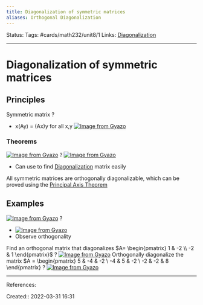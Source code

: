 ```yaml
---
title: Diagonalization of symmetric matrices
aliases: Orthogonal Diagonalization
---
```

Status:
Tags: #cards/math232/unit8/1
Links: [Diagonalization](out/diagonalization.md)
___

# Diagonalization of symmetric matrices

## Principles
Symmetric matrix
?
- x(Ay) = (Ax)y for all x,y
[![Image from Gyazo](https://i.gyazo.com/b933b250ac4ae2110745ef77e9122280.png)](https://gyazo.com/b933b250ac4ae2110745ef77e9122280)

### Theorems
[![Image from Gyazo](https://i.gyazo.com/c385f68b2fbaa64ab268657bdd30e2bc.png)](https://gyazo.com/c385f68b2fbaa64ab268657bdd30e2bc)
?
[![Image from Gyazo](https://i.gyazo.com/4a635bdc77c24957da3e866590ec9d14.png)](https://gyazo.com/4a635bdc77c24957da3e866590ec9d14)
- Can use to find [Diagonalization](out/diagonalization.md) matrix easily

All symmetric matrices are orthogonally diagonalizable, which can be proved using the [Principal Axis Theorem](out/principal-axis-theorem.md)

## Examples
[![Image from Gyazo](https://i.gyazo.com/d23a36399824f1d49e390feb5f559c43.png)](https://gyazo.com/d23a36399824f1d49e390feb5f559c43)
?
- [![Image from Gyazo](https://i.gyazo.com/cc43a2a4eb1ebc29dd0ab65085b6b597.png)](https://gyazo.com/cc43a2a4eb1ebc29dd0ab65085b6b597)
- Observe orthogonality

Find an orthogonal matrix that diagonalizes $A=
\begin{pmatrix}
1 & -2 \\
-2 & 1
\end{pmatrix}$
?
[![Image from Gyazo](https://i.gyazo.com/0b90e48c57f001befc4494455dc2c9c0.png)](https://gyazo.com/0b90e48c57f001befc4494455dc2c9c0)
Orthogonally diagonalize the matrix $A = \begin{pmatrix}
5 & -4 & -2 \\
-4 & 5 & -2 \\
-2 & -2 & 8
\end{pmatrix}
?
[![Image from Gyazo](https://i.gyazo.com/92a6d179d2a539b9d9d66c7ff18a5dc9.png)](https://gyazo.com/92a6d179d2a539b9d9d66c7ff18a5dc9)

___
References:

Created:: 2022-03-31 16:31
